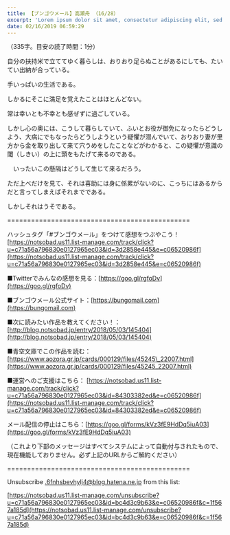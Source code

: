 ```yaml
---
title: 【ブンゴウメール】高瀬舟 （16/28）
excerpt: 'Lorem ipsum dolor sit amet, consectetur adipiscing elit, sed do eiusmod tempor incididunt ut labore et dolore magna aliqua. Praesent elementum facilisis leo vel fringilla est ullamcorper eget. At imperdiet dui accumsan sit amet nulla facilisi morbi tempus.'
date: 02/16/2019 06:59:29
---
```


（335字。目安の読了時間：1分）

自分の扶持米で立ててゆく暮らしは、おりおり足らぬことがあるにしても、たいてい出納が合っている。

手いっぱいの生活である。

しかるにそこに満足を覚えたことはほとんどない。

常は幸いとも不幸とも感ぜずに過ごしている。

しかし心の奥には、こうして暮らしていて、ふいとお役が御免になったらどうしよう、大病にでもなったらどうしようという疑懼が潜んでいて、おりおり妻が里方から金を取り出して来て穴うめをしたことなどがわかると、この疑懼が意識の閾（しきい）の上に頭をもたげて来るのである。

　いったいこの懸隔はどうして生じて来るだろう。

ただ上べだけを見て、それは喜助には身に係累がないのに、こっちにはあるからだと言ってしまえばそれまでである。

しかしそれはうそである。

\==============================================

ハッシュタグ「#ブンゴウメール」をつけて感想をつぶやこう！ [https://notsobad.us11.list-manage.com/track/click?u=c71a56a796830e0127965ec03&id=3d2858e445&e=c06520986f](https://notsobad.us11.list-manage.com/track/click?u=c71a56a796830e0127965ec03&id=3d2858e445&e=c06520986f)

■Twitterでみんなの感想を見る：[https://goo.gl/rgfoDv](https://goo.gl/rgfoDv)

■ブンゴウメール公式サイト：[https://bungomail.com](https://bungomail.com)

■次に読みたい作品を教えてください！：[http://blog.notsobad.jp/entry/2018/05/03/145404](http://blog.notsobad.jp/entry/2018/05/03/145404)

■青空文庫でこの作品を読む：[https://www.aozora.gr.jp/cards/000129/files/45245\_22007.html](https://www.aozora.gr.jp/cards/000129/files/45245_22007.html)

■運営へのご支援はこちら： [https://notsobad.us11.list-manage.com/track/click?u=c71a56a796830e0127965ec03&id=84303382ed&e=c06520986f](https://notsobad.us11.list-manage.com/track/click?u=c71a56a796830e0127965ec03&id=84303382ed&e=c06520986f)

メール配信の停止はこちら：[https://goo.gl/forms/kVz3fE9HdDq5iuA03](https://goo.gl/forms/kVz3fE9HdDq5iuA03)

（これより下部のメッセージはすべてシステムによって自動付与されたもので、現在機能しておりません。必ず上記のURLからご解約ください）

\==============================================

Unsubscribe .6fnhsbevhylj4@blog.hatena.ne.jp from this list:

[https://notsobad.us11.list-manage.com/unsubscribe?u=c71a56a796830e0127965ec03&id=bc4d3c9b63&e=c06520986f&c=1f567a185d](https://notsobad.us11.list-manage.com/unsubscribe?u=c71a56a796830e0127965ec03&id=bc4d3c9b63&e=c06520986f&c=1f567a185d)